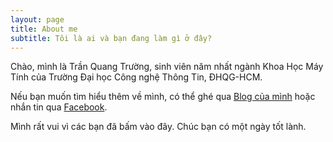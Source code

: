 ```yaml
---
layout: page
title: About me
subtitle: Tôi là ai và bạn đang làm gì ở đây?
---
```


Chào, mình là Trần Quang Trường, sinh viên năm nhất ngành Khoa Học Máy Tính của Trường Đại học Công nghệ Thông Tin, ĐHQG-HCM.

Nếu bạn muốn tìm hiểu thêm về mình, có thể ghé qua [Blog của mình](https://qiocas.github.io/) hoặc nhắn tin qua [Facebook](https://www.facebook.com/TQTruong2006).

Mình rất vui vì các bạn đã bấm vào đây. Chúc bạn có một ngày tốt lành.
